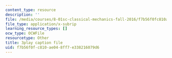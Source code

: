 ```yaml
---
content_type: resource
description: ''
file: /media/courses/8-01sc-classical-mechanics-fall-2016/f7b56f0fc810ae048ff7e338216079d6_oRzzwpZ0ei4.srt
file_type: application/x-subrip
learning_resource_types: []
ocw_type: OCWFile
resourcetype: Other
title: 3play caption file
uid: f7b56f0f-c810-ae04-8ff7-e338216079d6
---
```

